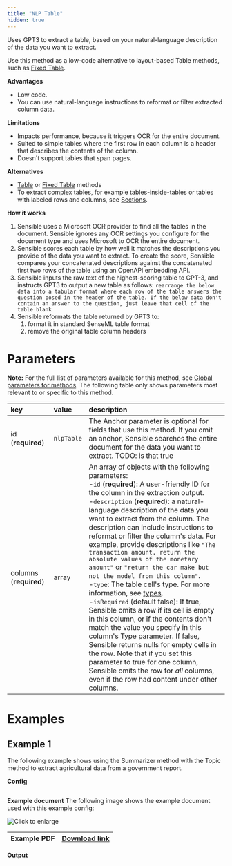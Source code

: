 ```yaml
---
title: "NLP Table"
hidden: true
---
```

Uses GPT3 to extract a table, based on your natural-language description of the data you want to extract.

Use this method as a low-code alternative to layout-based Table methods, such as [Fixed Table](doc:fixed-table).

**Advantages**

- Low code. 
- You can use natural-language instructions to reformat or filter extracted column data.

**Limitations**

- Impacts performance, because it triggers OCR for the entire document.
- Suited to simple tables where the first row in each column is a header that describes the contents of the column.
- Doesn't support tables that span pages.

**Alternatives**

-  [Table](doc:table) or [Fixed Table](doc:fixed-table) methods
- To extract complex tables, for example tables-inside-tables or tables with labeled rows and columns, see [Sections](doc:sections#examples).

**How it works**

1. Sensible uses a Microsoft OCR provider to find all the tables in the document. Sensible ignores any OCR settings you configure for the document type and uses Microsoft to OCR the entire document.
2. Sensible scores each table by how well it matches the descriptions you provide of the data you want to extract. To create the score, Sensible compares your concatenated descriptions against the concatenated first two rows of the table using an OpenAPI embedding API. 
3. Sensible inputs the raw text of the highest-scoring table to GPT-3, and instructs GPT3 to output a new  table as follows:  `rearrange the below data into a tabular format where each row of the table answers the question posed in the header of the table. If the below data don't contain an answer to the question, just leave that cell of the table blank`
4. Sensible reformats the table returned by GPT3 to:
   1. format it in standard SenseML table format
   2.  remove the original table column headers 

Parameters
====

**Note:** For the full list of parameters available for this method, see [Global parameters for methods](doc:method#section-global-parameters-for-methods). The following table only shows parameters most relevant to or specific to this method.


| key                    | value      | description                                                  |
| :--------------------- | :--------- | :----------------------------------------------------------- |
| id (**required**)      | `nlpTable` | The Anchor parameter is optional for fields that use this method. If you omit an anchor, Sensible searches the entire document for the data you want to extract. TODO: is that true |
| columns (**required**) | array      | An array of objects with the following parameters: <br/> -`id` (**required**): A user-friendly ID for the column in the extraction output. <br/>  -`description` (**required**):  a natural-language description of the data you want to extract from the column. The description can include instructions to reformat or filter the column's data. For example, provide descriptions like `"The transaction amount. return the absolute values of the monetary amount"` or `"return the car make but not the model from this column"`.  <br/> -`type`: The table cell's type. For more information, see [types](doc:types). <br/>  -`isRequired` (default false): If true, Sensible omits a row if its cell is empty in this column, or if the contents don't match the value you specify in this column's Type parameter. If false, Sensible returns nulls for empty cells in the row. Note that if you set this parameter to true for one column, Sensible omits the row for *all* columns, even if the row had content under other columns. |


Examples
====

Example 1
---

The following example shows using the Summarizer method with the Topic method to extract agricultural data from a government report.

**Config**

```json

```

**Example document**
The following image shows the example document used with this example config:

![Click to enlarge](https://raw.githubusercontent.com/sensible-hq/sensible-docs/main/readme-sync/assets/v0/images/final/tbd_.png)

| Example PDF | [Download link](https://raw.githubusercontent.com/sensible-hq/sensible-docs/main/readme-sync/assets/v0/pdfs/tbd_.pdf) |
| ------------------------------- | ---------------------------------------------------------------------------------------------------------------------------------------- |

**Output**

```json

```



